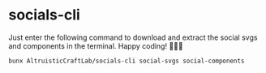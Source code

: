 # socials-cli

Just enter the following command to download and extract the social svgs and components in the terminal.
Happy coding! 🚀🚀🚀

```bash
bunx AltruisticCraftLab/socials-cli social-svgs social-components
```
